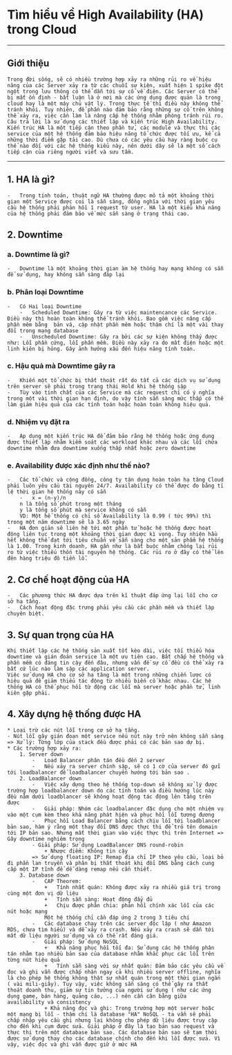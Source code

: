 # Tìm hiểu về High Availability (HA) trong Cloud
-------
## Giới thiệu
    Trong đời sống, sẽ có nhiều trường hợp xảy ra những rủi ro về hiệu năng của các Server xảy ra từ các chuỗi sự kiện, xuất hiện 1 spike đột ngột trong lưu thông có thể dẫn tới sự cố về điện. Các Server có thể bị mất ổn định - bất luận là ở nơi mà các ứng dụng được quản là trong cloud hay là một máy chủ vật lý. Trong thực tế thì điều này không thể tránh khỏi. Tuy nhiên, để phần nào đảm bảo rằng những sự cố trên không thể xảy ra, việc cần làm là nâng cấp hệ thống nhằm phòng tránh rủi ro.
    Câu trả lời là sử dụng các thiết lập và kiến trúc High Availability. Kiến trúc HA là một tiếp cận theo phần tử, các module và thực thi các service của một hệ thống đảm bảo hiệu năng tổ chức được tối ưu, kể cả những thời điểm gặp tải cao. Dù chưa có các yêu cầu hay ràng buộc cụ thể nào đối với các hệ thống kiểu này, nên dưới dây sẽ là một số cách tiếp cận của riêng người viết và sưu tầm.
-------
## 1. HA là gì?
    -   Trong tính toán, thuật ngữ HA thường được mô tả một khoảng thời gian một Service được coi là sẵn sàng, đồng nghĩa với thời gian yêu cầu hệ thống phải phản hồi 1 request từ user. HA là một kiểu khả năng của hệ thống phải đảm bảo về mức sẵn sàng ở trạng thái cao.
## 2. Downtime
### a. Downtime là gì?
    -   Downtime là một khoảng thời gian àm hệ thống hay mạng không có sẵn để sử dụng, hay không sẵn sàng đáp lại
### b. Phân loại Downtime
    -   Có Hai loại Downtime
        -   Scheduled Downtime: Gây ra từ việc maintencance các Service. Điều này thì hoàn toàn không thể tránh khỏi. Bao gồm việc nâng cấp phần mêm bằng  bản vá, cập nhật phần mêm hoặc thậm chí là một vài thay đổi trong mạng database
        -   Unscheduled Downtime: Gây ra bởi các sự kiện không thấy được như: Lỗi phần cứng, lỗi phần mềm. Điều này xảy ra do mất điện hoặc một linh kiên bị hỏng. Gây ảnh hưởng xấu đến hiệu năng tính toán.
### c. Hậu quả mà Downtime gây ra
    -   Khiến một tổ chức bị thất thoát rất do tất cả các dịch vụ sử dụng trên server sẽ phải trong trạng thái Hold khi hệ thống sập
    -   Tùy vào tính chất của các Service mà các request chỉ có ý nghĩa trong một vài thời gian hạn định, do vậy tính sẵn sàng mức thấp có thể làm giảm hiệu quả của các tính toán hoặc hoàn toàn không hiệu quả.
### d. Nhiệm vụ đặt ra
    -   Áp dụng một kiến trúc HA để đảm bảo rằng hệ thống hoặc ứng dụng được thiết lập nhằm kiểm soát các workload khác nhau và các lỗi chứa downtime nhằm đưa downtime xuống thấp nhất hoặc zero downtime

### e. Availability được xác định như thế nào?
    -   Các tổ chức và cộng đồng, công ty tận dụng hoàn toàn hạ tâng Cloud phải luôn yêu cầu tài nguyên 24/7. Availability có thể được đo bằng tỉ lệ thời gian hệ thống này có sẵn
        -   x = (n-y)/n
        n là tổng số phút trong một tháng
        y là tổng số phút mà service không có sẵn
        VD: Một hế thống có chỉ số Availability là 0.99 ( tức 99%) thì trong một năm downtime sẽ là 3.65 ngày
    -   HA đơn giản sẽ liên hệ tới một phần tử hoặc hệ thống được hoạt động liên tục trong một khoảng thời gian được kì vọng. Tuy nhiện hầu hết không thể đạt tới tiêu chuẩn về sẵn sàng cho một sản phẩm hệ thống là 1.00. Trong kinh doanh, HA gần như là bắt buộc nhằm chống lại rủi ro từ việc thiếu thốn tài nguyên hệ thống. Các rủi ro ở đây có thể lên đên hàng triệu đô tiền lỗ.
## 2. Cơ chế hoạt động của HA
    -   Các phương thức HA được dựa trên kĩ thuật đáp ứng lại lỗi cho cơ sở hạ tầng.
    -   Cách hoạt động đặc trưng phải yêu cầu các phần mềm và thiết lập chuyên biệt.
## 3. Sự quan trọng của HA
    Khi thiết lập các hệ thống sản xuất tốt kèo dài, việc tối thiểu hóa downtime và gián đoán service là một ưu tiên cao. Bất chấp hệ thống và phần mềm có đáng tin cậy đến đâu, nhưng vấn đề sự cố đều có thể xảy ra bất cứ lúc nào làm sập các application server.
    Việc sử dụng HA cho cơ sở hạ tâng là một trong những chiến lược có hiệu quả để giảm thiểu tác động từ nhiều biến cố khác nhau. Các hệ thống HA có thể phục hồi từ động các lỗi mà server hoặc phần tử, linh kiên gặp phải.
## 4. Xây dựng hệ thống được HA
    * Loại trừ các nút lỗi trong cơ sở hạ tầng.
    - Nút lỗi gây gián đoạn một service nếu nút này trở nên không sẵn sàng
    => Xử lý: Từng lớp của stack đều được phải có các bản sao dự bị.
    * Các trường hợp xảy ra:
        1. Server down
            -   Load Balancer phân tán đều đến 2 server
            -   Nếu xảy ra server chính sập, sẽ có 1 cờ của server đó gửi tới loadbalancer để loadbalancer chuyển hướng tới bản sao .
        2. LoadBalancer down
            -   Việc xây dựng theo hệ thống top-down sẽ không xử lý được trường hợp loadbalancer down do các tính toán và điều hướng lúc này đều nằm dưới loadblancer sẽ không hoạt động tác động lên tầng trên được
            -   Giải pháp: Nhóm các loadbalancer đặc dụng cho một nhiệm vụ vào một cụm kèm theo khả năng phát hiện và phục hồi lỗi tương đương
            -   Phục hồi Load Balancer bằng cách chịu lỗi tới loadblancer bản sao, hàm ý rằng một thay đổi DNS được thực thi để trỏ tên domain tới IP bản sao. Nhưng mất thời gian vào việc thực thi trên Internet => Gây downtime nghiêm trọng
            - Giải pháp: Sử dụng LoadBalancer DNS round-robin
                + Nhược điểm: Không tin cậy
            => Sử dụng floating IP: Remap địa chỉ IP theo yêu cầu, loại bỏ đi phần lan truyền và phân bị thất thoát khi đổi DNS bằng cách cung cấp một IP tĩnh để dễ dàng remap nếu cần thiết.
        3. Database down
            -   CAP Theorem:
                +   Tính nhất quán: Không được xảy ra nhiều giá trị trong cùng một đơn vị dữ liệu
                +   Tính sẵn sàng: Hoạt động đẩy đủ
                +   Chịu được phân chia: phản hồi chính xác lỗi của các nút hoặc mạng
                Một hệ thống chỉ cần đáp ứng 2 trong 3 tiêu chí
            -   Các database chạy trên các server độc lập ( như Amazon RDS, chưa tìm hiểu) và dễ xảy ra crash. Nếu xảy ra crash sẽ dẫn tới mất dữ liệu người sử dụng và có thể rất đáng giá.
            -   Giải pháp: Sử dụng NoSQL
                +   Khả năng phục hồi tối đa: Sử dụng các hệ thống phân tán nhằm tạo nhiều bản sao của database nhằm khắc phục các lỗi trên từng nút hiệu quả
                +   Tính sẵn sàng với sự nhất quán: Đảm bảo các yêu cầu về đọc và ghi vẫn được chấp nhận ngay cả khi nhiều server offline, nghĩa là cho phép hệ thống không thật sự nhất quán trong một thời gian ngắn ( vài mili-giây). Tuy vậy, việc không sẵn sàng có thể gây ra thất thoát doanh thu, giảm sự tin tưởng của người sử dụng ( như các ứng dụng game, bán hàng, quảng cáo, ...) nên cần cân bằng giữa availability và consistency
                + Khả năng đọc và ghi: Trong trường hợp một server hoặc một mạng bị lỗi - thậm chí là database "HA" NoSQL - ta vẫn sẽ phải chấp nhập yêu cầu ghi nhưng lại không cho phép dữ liệu được truy cập cho đến khi cụm được sửa. Giải pháp ở đây là tạo bản sao request và thực thi trên một database bản sao. Các database bản sao sẽ tạm thời được sử dụng thay cho các database chính cho đến khi lỗi được sửa. Vì vậy, việc đọc và ghi vẫn được giữ ở mức HA
                
                
    
    
    
